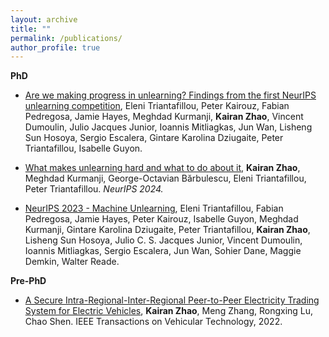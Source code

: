 ```yaml
---
layout: archive
title: ""
permalink: /publications/
author_profile: true
---
```


**PhD**

* [Are we making progress in unlearning? Findings from the first NeurIPS unlearning competition](https://arxiv.org/pdf/2406.09073), Eleni Triantafillou, Peter Kairouz, Fabian Pedregosa, Jamie Hayes, Meghdad Kurmanji, **Kairan Zhao**, Vincent Dumoulin, Julio Jacques Junior, Ioannis Mitliagkas, Jun Wan, Lisheng Sun Hosoya, Sergio Escalera, Gintare Karolina Dziugaite, Peter Triantafillou, Isabelle Guyon.

* [What makes unlearning hard and what to do about it](https://arxiv.org/pdf/2406.01257), **Kairan Zhao**, Meghdad Kurmanji, George-Octavian Bărbulescu, Eleni Triantafillou, Peter Triantafillou. *NeurIPS 2024.*

* [NeurIPS 2023 - Machine Unlearning](https://kaggle.com/competitions/neurips-2023-machine-unlearning), Eleni Triantafillou, Fabian Pedregosa, Jamie Hayes, Peter Kairouz, Isabelle Guyon, Meghdad Kurmanji, Gintare Karolina Dziugaite, Peter Triantafillou, **Kairan Zhao**, Lisheng Sun Hosoya, Julio C. S. Jacques Junior, Vincent Dumoulin, Ioannis Mitliagkas, Sergio Escalera, Jun Wan, Sohier Dane, Maggie Demkin, Walter Reade.

**Pre-PhD**

* [A Secure Intra-Regional-Inter-Regional Peer-to-Peer Electricity Trading System for Electric Vehicles](https://ieeexplore.ieee.org/abstract/document/9891809), **Kairan Zhao**, Meng Zhang, Rongxing Lu, Chao Shen. IEEE Transactions on Vehicular Technology, 2022.
